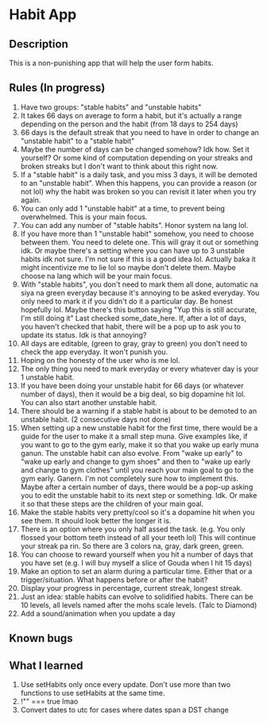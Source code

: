 # Habit App

## Description

This is a non-punishing app that will help the user form habits.

## Rules (In progress)

1. Have two groups: "stable habits" and "unstable habits"
2. It takes 66 days on average to form a habit, but it's actually a range depending on the person and the habit (from 18 days to 254 days)
3. 66 days is the default streak that you need to have in order to change an "unstable habit" to a "stable habit"
4. Maybe the number of days can be changed somehow? Idk how. Set it yourself? Or some kind of computation depending on your streaks and broken streaks but I don't want to think about this right now.
5. If a "stable habit" is a daily task, and you miss 3 days, it will be demoted to an "unstable habit". When this happens, you can provide a reason (or not lol) why the habit was broken so you can revisit it later when you try again.
6. You can only add 1 "unstable habit" at a time, to prevent being overwhelmed. This is your main focus.
7. You can add any number of "stable habits". Honor system na lang lol.
8. If you have more than 1 "unstable habit" somehow, you need to choose between them. You need to delete one. This will gray it out or something idk. Or maybe there's a setting where you can have up to 3 unstable habits idk not sure. I'm not sure if this is a good idea lol. Actually baka it might incentivize me to lie lol so maybe don't delete them. Maybe choose na lang which will be your main focus.
9. With "stable habits", you don't need to mark them all done, automatic na siya na green everyday because it's annoying to be asked everyday. You only need to mark it if you didn't do it a particular day. Be honest hopefully lol. Maybe there's this  button saying "Yup this is still accurate, I'm still doing it" Last checked some_date_here. If, after a lot of days, you haven't checked that habit, there will be a pop up to ask you to update its status. Idk is that annoying?
10. All days are editable, (green to gray, gray to green) you don't need to check the app everyday. It won't punish you.
11. Hoping on the honesty of the user who is me lol.
12. The only thing you need to mark everyday or every whatever day is your 1 unstable habit.
13. If you have been doing your unstable habit for 66 days (or whatever number of days), then it would be a big deal, so big dopamine hit lol. You can also start another unstable habit.
14. There should be a warning if a stable habit is about to be demoted to an unstable habit. (2 consecutive days not done)
15. When setting up a new unstable habit for the first time, there would be a guide for the user to make it a small step muna. Give examples like, if you want to go to the gym early, make it so that you wake up early muna ganun. The unstable habit can also evolve. From "wake up early" to "wake up early and change to gym shoes" and then to "wake up early and change to gym clothes" until you reach your main goal to go to the gym early. Ganern. I'm not completely sure how to implement this. Maybe after a certain number of days, there would be a pop-up asking you to edit the unstable habit to its next step or something. Idk. Or make it so that these steps are the children of your main goal.
16. Make the stable habits very pretty/cool so it's a dopamine hit when you see them. It should look better the longer it is.
17. There is an option where you only half assed the task. (e.g. You only flossed your bottom teeth instead of all your teeth lol) This will continue your streak pa rin. So there are 3 colors na, gray, dark green, green.
18. You can choose to reward yourself when you hit a number of days that you have set (e.g. I will buy myself a slice of Gouda when I hit 15 days) 
19. Make an option to set an alarm during a particular time. Either that or a trigger/situation. What happens before or after the habit?
20. Display your progress in percentage, current streak, longest streak.
21. Just an idea: stable habits can evolve to solidified habits. There can be 10 levels, all levels named after the mohs scale levels. (Talc to Diamond)
22. Add a sound/animation when you update a day

## Known bugs

## What I learned
1. Use setHabits only once every update. Don't use more than two functions to use setHabits at the same time.
2. !"" === true lmao
3. Convert dates to utc for cases where dates span a DST change